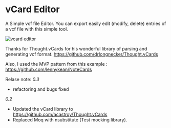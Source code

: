 # vCard Editor
A Simple vcf file Editor. You can export easily edit (modify, delete)  entries of a vcf file with this simple tool. 

![vcard editor](https://cloud.githubusercontent.com/assets/169070/9892920/6fb417f0-5be1-11e5-981e-e9c6f9b6f86d.jpg)


Thanks for Thought.vCards for his wonderful library of parsing and generating vcf format.
https://github.com/drlongnecker/Thought.vCards

Also, I used the MVP pattern from this example :
https://github.com/lennykean/NoteCards

Relase note:
*0.3*
- refactoring and bugs fixed 


*0.2*
- Updated the vCard library to https://github.com/acastroy/Thought.vCards
- Replaced Moq with nsubstitute (Test mocking library).



